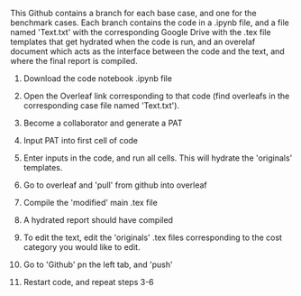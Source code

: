 This Github contains a branch for each base case, and one for the benchmark cases. Each branch contains the code in a .ipynb file, and a file named 'Text.txt' with the corresponding Google Drive with the .tex file templates that get hydrated when the code is run, and an overelaf document which acts as the interface between the code and the text, and where the final report is compiled.

1. Download the code notebook .ipynb file
2. Open the Overleaf link corresponding to that code (find overleafs in the corresponding case file named 'Text.txt').
3. Become a collaborator and generate a PAT
4. Input PAT into first cell of code
5. Enter inputs in the code, and run all cells. This will hydrate the 'originals' templates.
6. Go to overleaf and 'pull' from github into overleaf
7. Compile the 'modified' main .tex file
8. A hydrated report should have compiled

9. To edit the text, edit the 'originals' .tex files corresponding to the cost category you would like to edit.
10. Go to 'Github' pn the left tab, and 'push'
11. Restart code, and repeat steps 3-6
